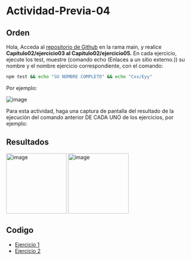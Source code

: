 # Actividad-Previa-04

## Orden
Hola,
Acceda al [repositorio de Github](https://github.com/DAWMFIEC/DAWM)
 en la rama main, y realice **Capítulo02/ejercicio03 al Capítulo02/ejercicio05.** 
En cada ejercicio, ejecute los test, muestre (comando echo (Enlaces a un sitio externo.)) su nombre y el nombre ejercicio correspondiente, con el comando: 
```bash
npm test && echo "SU NOMBRE COMPLETO" && echo "Cxx/Eyy"
```
Por ejemplo:

![image](https://github.com/user-attachments/assets/2ff34391-06da-4f34-beae-c7994a975f80)


Para esta actividad, haga una captura de pantalla del resultado de la ejecución del comando anterior DE CADA UNO de los ejercicios, por ejemplo:

## Resultados

<img width="163" alt="image" src="https://github.com/user-attachments/assets/b1e45b18-b70b-46f2-a1ac-b46921523e65">
<img width="163" alt="image" src="https://github.com/user-attachments/assets/58d12ad3-e0a6-4c79-af32-54c5d2af50d4">



## Codigo
-  [Ejercicio 1](https://github.com/Desarrollo-Aplicaciones-Web-y-Moviles/Actividad-Previa-03/tree/main/C02E01)
-  [Ejercicio 2](https://github.com/Desarrollo-Aplicaciones-Web-y-Moviles/Actividad-Previa-03/tree/main/C02E02)
